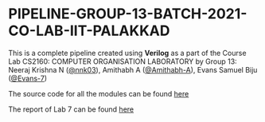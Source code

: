 # PIPELINE-GROUP-13-BATCH-2021-CO-LAB-IIT-PALAKKAD

This is a complete pipeline created using **Verilog** as a part of the Course Lab CS2160: COMPUTER ORGANISATION LABORATORY
by Group 13: Neeraj Krishna N ([@nnk03](https://github.com/nnk03)), Amithabh A ([@Amithabh-A](https://github.com/Amithabh-A)), Evans Samuel Biju ([@Evans-7](https://github.com/Evans-7))

The source code for all the modules can be found [here](./CO%20LAB%207/pipeline_version_5_WITH%20INSTRUCTION%20CACHE/pipeline_version_5.srcs/sources_1/new/)

The report of Lab 7 can be found [here](./CO%20LAB%207%20REPORT_112101004_112101017_112101033.pdf)

